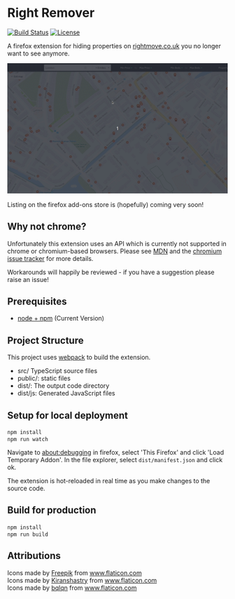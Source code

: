 # Right Remover

[![Build Status](https://travis-ci.com/tmorgansl/right-remover.svg?branch=master)](https://travis-ci.com/tmorgansl/right-remover)
[![License](https://img.shields.io/github/license/tmorgansl/right-remover.svg)]()

A firefox extension for hiding properties on [rightmove.co.uk](https://www.rightmove.co.uk/) you no longer want to see anymore.

![](demo.gif)

Listing on the firefox add-ons store is (hopefully) coming very soon!

## Why not chrome?

Unfortunately this extension uses an API which is currently not supported in chrome or chromium-based browsers. 
Please see [MDN](https://developer.mozilla.org/en-US/docs/Mozilla/Add-ons/WebExtensions/API/webRequest/filterResponseData) and the [chromium issue tracker](https://bugs.chromium.org/p/chromium/issues/detail?id=487422) for more details.

Workarounds will happily be reviewed - if you have a suggestion please raise an issue!

## Prerequisites

* [node + npm](https://nodejs.org/) (Current Version)

## Project Structure

This project uses [webpack](https://webpack.js.org/) to build the extension.  

* src/ TypeScript source files
* public/: static files
* dist/: The output code directory
* dist/js: Generated JavaScript files

## Setup for local deployment

```
npm install
npm run watch
```

Navigate to [about:debugging](about:debugging#/runtime/this-firefox) in firefox, select 'This Firefox' and click 'Load Temporary Addon'. In the file explorer, select `dist/manifest.json` and click ok. 

The extension is hot-reloaded in real time as you make changes to the source code. 

## Build for production

```$xslt
npm install
npm run build
```


## Attributions
<div>Icons made by <a href="https://www.flaticon.com/authors/freepik" title="Freepik">Freepik</a> from <a href="https://www.flaticon.com/" title="Flaticon">www.flaticon.com</a></div>
<div>Icons made by <a href="https://www.flaticon.com/authors/kiranshastry" title="Kiranshastry">Kiranshastry</a> from <a href="https://www.flaticon.com/" title="Flaticon">www.flaticon.com</a></div>
<div>Icons made by <a href="https://www.flaticon.com/authors/bqlqn" title="bqlqn">bqlqn</a> from <a href="https://www.flaticon.com/" title="Flaticon">www.flaticon.com</a></div>
